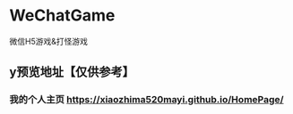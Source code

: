 # WeChatGame
微信H5游戏&amp;打怪游戏

## y预览地址【仅供参考】
### 我的个人主页 https://xiaozhima520mayi.github.io/HomePage/